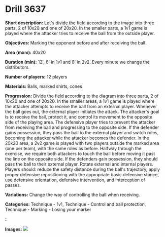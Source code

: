 # Drill 3637

**Short description:**
Let's divide the field according to the image into three parts, 2 of 10x20 and one of 20x20. In the smaller parts, a 1v1 game is played where the attacker tries to receive the ball from the outside player.

**Objectives:**
Marking the opponent before and after receiving the ball.

**Area (mxm):**
40x20

**Duration (min):**
12', 6' in 1v1 and 6' in 2v2. Every minute we change the distributors.

**Number of players:**
12 players

**Materials:**
Balls, marked shirts, cones

**Progression:**
Divide the field according to the diagram into three parts, 2 of 10x20 and one of 20x20. In the smaller areas, a 1v1 game is played where the attacker attempts to receive the ball from an external player. Whenever the ball goes out, the external player initiates the attack. The attacker's goal is to receive the ball, protect it, and control its movement to the opposite side of the playing area. The defensive player tries to prevent the attacker from receiving the ball and progressing to the opposite side. If the defender gains possession, they pass the ball to the external player and switch roles, becoming the attacker while the attacker becomes the defender. In the 20x20 area, a 2v2 game is played with two players outside the marked area (one per team), with the same roles as before. Halfway through the exercise, we require both attackers to touch the ball before moving it past the line on the opposite side. If the defenders gain possession, they should pass the ball to their external player. Rotate external and internal players. Players should: reduce the safety distance during the ball's trajectory, apply proper defensive repositioning with the appropriate basic defensive stance, use defensive orientation, defensive intervention, and interception of passes.

**Variations:**
Change the way of controlling the ball when receiving.

**Categories:**
Technique - 1v1, Technique - Control and ball protection, Technique - Marking - Losing your marker

**:**


**Images:**
![](https://www.coachingfutsal.com/\images\5d2c1ee1-e523-4ce9-ba4c-ccfc2175074a_130.png)


